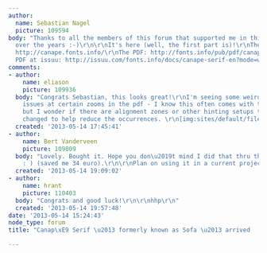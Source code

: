 ```yaml
---
author:
  name: Sebastian Nagel
  picture: 109594
body: "Thanks to all the members of this forum that supported me in this project all
  over the years :-)\r\n\r\nIt's here (well, the first part is)!\r\nThe microsite:
  http://canape.fonts.info/\r\nThe PDF: http://fonts.info/pub/pdf/canape-serif-en.pdf\r\nThe
  PDF at issuu: http://issuu.com/fonts.info/docs/canape-serif-en?mode=window\r\n\r\nSebastian"
comments:
- author:
    name: eliason
    picture: 109936
  body: "Congrats Sebastian, this looks great!\r\nI'm seeing some weird alignment
    issues at certain zooms in the pdf - I know this often comes with the territory,
    but I wonder if there are alignment zones or other hinting setups that could be
    changed to help reduce the occurrences. \r\n[img:sites/default/files/old-images/hintingproblem_5139.png]\r\n[img:sites/default/files/old-images/kerningproblem2_4260.png]"
  created: '2013-05-14 17:45:41'
- author:
    name: Bert Vanderveen
    picture: 109809
  body: "Lovely. Bought it. Hope you don\u2019t mind I did that thru the cheaper store\u2026
    : ) (saved me 34 euro).\r\n\r\nPlan on using it in a current project."
  created: '2013-05-14 19:09:02'
- author:
    name: hrant
    picture: 110403
  body: "Congrats and good luck!\r\n\r\nhhp\r\n"
  created: '2013-05-14 19:57:48'
date: '2013-05-14 15:24:43'
node_type: forum
title: "Canap\xE9 Serif \u2013 formerly known as Sofa \u2013 arrived  :-)"

---
```

